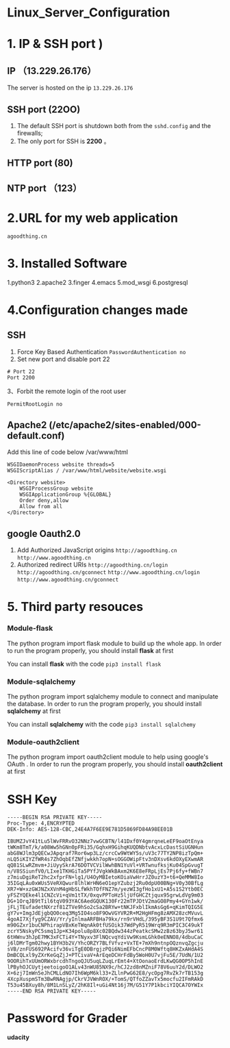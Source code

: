 # Linux_Server_Configuration

# 1. IP & SSH port )
## IP （13.229.26.176）
The server is hosted on the ip ```13.229.26.176```
## SSH port (22OO)
1. The default SSH port is shutdown both from the ```sshd.config``` and the firewalls;
2. The only port for SSH is  __2200__ 。
## HTTP port (80)
## NTP port （123）

# 2.URL for my web application
```agoodthing.cn```

# 3. Installed Software
1.python3
2.apache2
3.finger
4.emacs
5.mod_wsgi
6.postgresql

# 4.Configuration changes made

## SSH

1. Force Key Based Authentication 
```PasswordAuthentication no```
2. Set new port and disable port 22 
```
# Port 22 
Port 2200
```
3、Forbit the remote login of the root user 
```
PermitRootLogin no
```

## Apache2 (/etc/apache2/sites-enabled/000-default.conf)

Add this line of code below /var/www/html 
```
WSGIDaemonProcess website threads=5
WSGIScriptAlias / /var/www/html/website/website.wsgi

<Directory website>
    WSGIProcessGroup website
    WSGIApplicationGroup %{GLOBAL}
    Order deny,allow
    Allow from all
</Directory>
```
## google Oauth2.0
1. Add Authorized JavaScript origins
```http://agoodthing.cn```
```http://www.agoodthing.cn```
2. Authorized redirect URIs
```http://agoodthing.cn/login```
```http://agoodthing.cn/gconnect```
```http://www.agoodthing.cn/login```
```http://www.agoodthing.cn/gconnect```

# 5. Third party resouces 

### Module-flask
The python program import flask module to build up the whole app. In order to run the program properly, you should install **flask** at first

You can install **flask** with the code ```pip3 install flask```

### Module-sqlalchemy
The python program import sqlalchemy module to connect and manipulate the database. In order to run the program properly, you should install **sqlalchemy** at first

You can install **sqlalchemy** with the code ```pip3 install sqlalchemy```

### Module-oauth2client
The python program import oauth2client module to help using google's OAuth . In order to run the program properly, you should install **oauth2client** at first


# SSH Key
```
-----BEGIN RSA PRIVATE KEY-----
Proc-Type: 4,ENCRYPTED
DEK-Info: AES-128-CBC,24E4A7F6EE9E781D5869FD84A98EE01B

IBUMZJvY41tLu5lWvFRRvO32NNz7vwGCBTN/l41Dxf0Y4gmrqneLeEF9oaOtEnya
tWKm8TmT/k/a08Ww5hGNn0pFRi35/GqhxH9GihqKUQDNbtvAcxLcDastSiUGNHun
abG8WJlm3pQECwJApqraf7Ror6wp3Lz/crcCw9WtWY5s/uV3c77TY2NP8izTpQm+
nLQ5iKIYZfWR4s7ZhOqbEfZNfjwkkh7opN+sOGGOWipFtv3nDXsv6kdOXyEXwmAR
qQ81SLwRZmvm+JiUyySkrA76DOTVCVilWwhBN1YuVl+VRTwnufksjKu04SpGvugT
n/V8SSiunfV0/LIxe1TKHGiTa5PYfJVgkWkBAxm2K6E8eFRpLjEs7Pj6fy+fWBn7
z7miuDgiReT2hc2xfprFN+lg1/U4OyMBIetoKOiaVwHrrJZ0uzY3+t6+QeMMW8Io
35IGqLAu0xWUs5VeRXQwur8lhlWrHN6eO1epYZubzj2Ru0dpU00BNg+V0y30BfLg
XR7+W+xzGWJNZxXVnM4gHbSLfWkhTOfFNZ7m/yezWI3gfHo1xU1+A5s1S2Ytb0EC
yFSZYQEke4l1CNZcVi+qVm1tTX/0xqvPPToHz5ljUfGHCZtjqux95grwLdVg9m03
DG+1OrqJB9tTil6tqV093YAC6AedGQUK130Fr22mTPJDtV2maGO8Pmy4+GYn1wk/
jFLjTEufadetNXrzf81ZTVe9hSo2cSa2BRYw+tNKJFxblIkmAsGg6+qKimTQIG5E
gY7v+ImgJdEjgbQO0ceq3Mg5IO4so8F9OwVGYVR2R+M2HgHFmg8zAMX28zcMVuvL
4goAI7Xjfyg9CZAV/Yr/yInlmaARFBHa79kx/rn9rVHdL/395yBF3S1U9t7Qfmx6
m90GZxr1buCNPhirapVBxKeTWqnAk0tfUSOik37WdPyR519Wrq9R3mPIC3C49ukT
zcrY5NskyPC5smq1Jp+K34polu8p8Xc02BQdw344zPeatkcSMw2zBz63byJ5wr61
6tHWnv3hJpE7MK3xFCTi4Y+TNyxv3FlNQcvqYdiVw9KsmLGhk0eENNO8/4dbuCaC
j6lDMrTgm02hwy1BYH3b2V/YhcORZY7BLfVfvz+VxTE+7mXh9ntnpOQznvqZgcju
sVB/znFUS692PAcifv36viTgE0DBrgjzPQi6NimEFbCncP8M0Wftq8HKZxAHdA4S
DmBCQLxl9yZXrKeGqZjJ+PTCivaV+ArEqeDCHrFdBy5WoH0U7vjFu5E/7UdN/1U2
9OORihTxUUmORWxbrcdhTngoQJU5uqLZuqLrEmt4+XtOonaoErdLKwQG0OP5hInE
lPByhOJCUytjeetoigoO1ALv43nWU85NX9c/hCJ2zd8nMZniF78V6uuY2d/DLWO2
X+6zj7ImWn5eJhCMLLdNO7Ih6WpM6kl33+ZLlnPwG62E8/ycOpg7RvZk7rTB153g
4XcpXuspmSTm3BwRNAgjp/CkrVJVWnROX/+TomS/QTfoZZavTx5mocfu2IFmRAkD
T53u45BXuy8h/8M1LnSLyZ/2hK8Il+uGi4Nt16j7M/G51Y7P1kbciYIQCA7OYWIx
-----END RSA PRIVATE KEY-----
```
# Password for Grader
__udacity__

